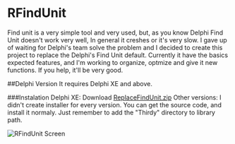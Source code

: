 # RFindUnit
  Find unit is a very simple tool and very used, but, as you know Delphi Find Unit doesn't work very well, In general it creshes or it's very slow.
  I gave up of waiting for Delphi's team solve the problem and I decided to create this project to replace the Delphi's Find Unit default.
Currently it have the basics expected features, and I'm working to organize, optmize and give it new functions. 
If you help, it'll be very good.

##Delphi Version
It requires Delphi XE and above.

###Instalation
Delphi XE: Download [ReplaceFindUnit.zip](http://1drv.ms/1SKw2wN) 
Other versions: I didn't create installer for every version. You can get the source code, and install it normaly. Just remember to add the "Thirdy" directory to library path.

![RFindUnit Screen](http://i.imgur.com/zT23uKE.png)

